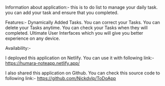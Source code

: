 Information about application:-
this is to do list to manage your daily task. you can add your task and ensure that you completed.

Features:-
Dynamically Added Tasks.
You can correct your Tasks.
You can delete your Tasks anytime.
You can check your Tasks when they will completed.
Ultimate User Interfaces which you will give you better experience on any device.

Availability:-

I deployed this application on Netlify. You can use it with following link:- https://humara-noteapp.netlify.app/

I also shared this application on Github. You can check this source code to following link:- https://github.com/Nickdvlp/ToDoApp
